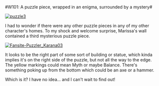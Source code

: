 #W101: A puzzle piece, wrapped in an enigma, surrounded by a mystery#

[![](http://westkarana.com/wp-content/uploads/2012/03/puzzle3.png "puzzle3")](http://westkarana.com/wp-content/uploads/2012/03/puzzle3.png)

I had to wonder if there were any other puzzle pieces in any of my other character's homes. To my shock and welcome surprise, Marissa's wall contained a third mysterious puzzle piece.

[![](http://westkarana.com/wp-content/uploads/2012/03/Fansite-Puzzler_Karana03-.jpg "Fansite-Puzzler_Karana03")](http://westkarana.com/wp-content/uploads/2012/03/Fansite-Puzzler_Karana03-.jpg)

It looks to be the right part of some sort of building or statue, which kinda implies it's on the right side of the puzzle, but not all the way to the edge. The yellow markings could mean Myth or maybe Balance. There's something poking up from the bottom which could be an axe or a hammer.

Which is it? I have no idea... and I can't wait to find out!
